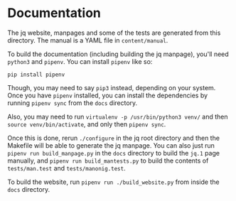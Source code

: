 Documentation
=============

The jq website, manpages and some of the tests are generated from this
directory. The manual is a YAML file in `content/manual`.

To build the documentation (including building the jq manpage), you'll
need `python3` and `pipenv`. You can install `pipenv` like so:

    pip install pipenv

Though, you may need to say `pip3` instead, depending on your system. Once
you have `pipenv` installed, you can install the dependencies by running
`pipenv sync` from the `docs` directory.

Also, you may need to run `virtualenv -p /usr/bin/python3 venv/` and
then `source venv/bin/activate`, and only then `pipenv sync`.

Once this is done, rerun `./configure` in the jq root directory and then
the Makefile will be able to generate the jq manpage.  You can also just
run `pipenv run build_manpage.py` in the `docs` directory to build the
`jq.1` page manually, and `pipenv run build_mantests.py` to build the
contents of `tests/man.test` and `tests/manonig.test`.

To build the website, run `pipenv run ./build_website.py` from inside
the `docs` directory.
